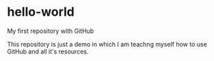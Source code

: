 # hello-world
My first repository with GitHub 

This repository is just a demo in which I am teachng myself how to use GitHub and all it's resources.
